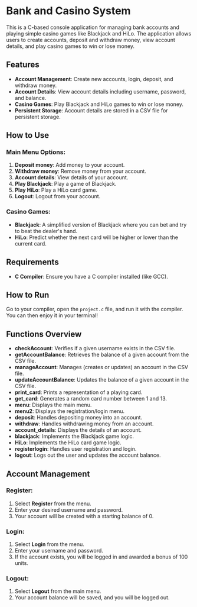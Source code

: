 # Bank and Casino System

This is a C-based console application for managing bank accounts and playing simple casino games like Blackjack and HiLo. The application allows users to create accounts, deposit and withdraw money, view account details, and play casino games to win or lose money.

## Features

- **Account Management**: Create new accounts, login, deposit, and withdraw money.
- **Account Details**: View account details including username, password, and balance.
- **Casino Games**: Play Blackjack and HiLo games to win or lose money.
- **Persistent Storage**: Account details are stored in a CSV file for persistent storage.

## How to Use

### Main Menu Options:
1. **Deposit money**: Add money to your account.
2. **Withdraw money**: Remove money from your account.
3. **Account details**: View details of your account.
4. **Play Blackjack**: Play a game of Blackjack.
5. **Play HiLo**: Play a HiLo card game.
6. **Logout**: Logout from your account.

### Casino Games:
- **Blackjack**: A simplified version of Blackjack where you can bet and try to beat the dealer's hand.
- **HiLo**: Predict whether the next card will be higher or lower than the current card.

## Requirements

- **C Compiler**: Ensure you have a C compiler installed (like GCC).

## How to Run

Go to your compiler, open the `project.c` file, and run it with the compiler. You can then enjoy it in your terminal!


## Functions Overview

- **checkAccount**: Verifies if a given username exists in the CSV file.
- **getAccountBalance**: Retrieves the balance of a given account from the CSV file.
- **manageAccount**: Manages (creates or updates) an account in the CSV file.
- **updateAccountBalance**: Updates the balance of a given account in the CSV file.
- **print_card**: Prints a representation of a playing card.
- **get_card**: Generates a random card number between 1 and 13.
- **menu**: Displays the main menu.
- **menu2**: Displays the registration/login menu.
- **deposit**: Handles depositing money into an account.
- **withdraw**: Handles withdrawing money from an account.
- **account_details**: Displays the details of an account.
- **blackjack**: Implements the Blackjack game logic.
- **HiLo**: Implements the HiLo card game logic.
- **registerlogin**: Handles user registration and login.
- **logout**: Logs out the user and updates the account balance.

## Account Management

### Register:
1. Select **Register** from the menu.
2. Enter your desired username and password.
3. Your account will be created with a starting balance of 0.

### Login:
1. Select **Login** from the menu.
2. Enter your username and password.
3. If the account exists, you will be logged in and awarded a bonus of 100 units.

### Logout:
1. Select **Logout** from the main menu.
2. Your account balance will be saved, and you will be logged out.
